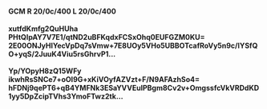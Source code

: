 #### GCM R 20/0c/400 L 20/0c/400
**xutfdKmfg2QuHUha**<br/>**PHtQIpAY7V7E1/qtND2uBFKqdxFCSxOhq0EUFGZM0KU=**<br/>**2E00ONJyHIYecVpDq7sVmw+7E8UOy5VHo5UBBOTcafRoVy5n9c/IYSfQO+yqS/2JuuK4Viu5rsGhrvP1...**<br/><br/>
**Yp/YOpyH8zQ15WFy**<br/>**ikwhRsSNCe7+oOl9G+xKiVOyfAZVzt+F/N9AFAzhSo4=**<br/>**hFDNj9qePT6+qB4YMFNk3ESaYVVEulPBgm8Cv2v+OmgssfcVkVRDdKD1yy5DpZcipTVhs3YmoFTwz2tk...**